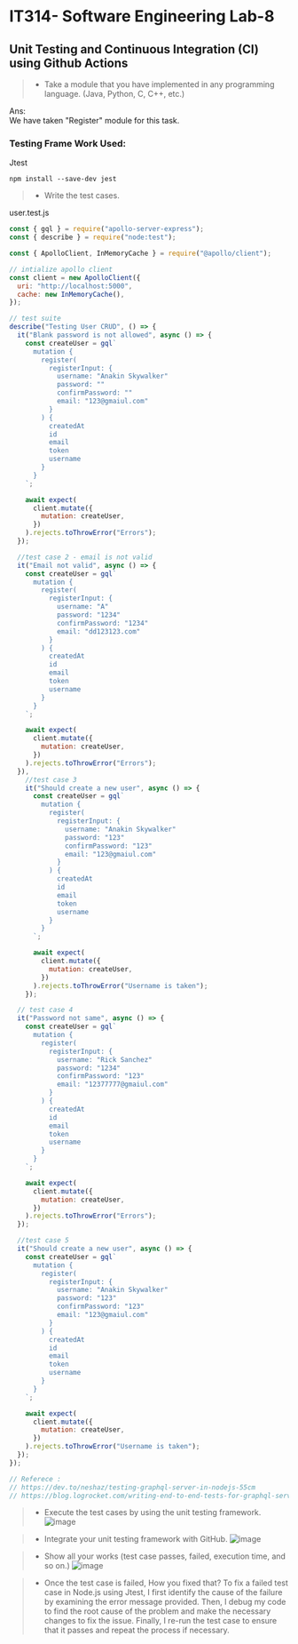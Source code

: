 # IT314- Software Engineering  Lab-8
## Unit Testing and Continuous Integration (CI) using Github Actions

> * Take a module that you have implemented in any programming language. (Java, Python, C, C++, etc.)

Ans: <br> 
We have taken "Register" module for this task.

### Testing Frame Work Used: 
Jtest
```
npm install --save-dev jest
```

> * Write the test cases.<br>

user.test.js
```javascript
const { gql } = require("apollo-server-express");
const { describe } = require("node:test");

const { ApolloClient, InMemoryCache } = require("@apollo/client");

// intialize apollo client
const client = new ApolloClient({
  uri: "http://localhost:5000",
  cache: new InMemoryCache(),
});

// test suite
describe("Testing User CRUD", () => {
  it("Blank password is not allowed", async () => {
    const createUser = gql`
      mutation {
        register(
          registerInput: {
            username: "Anakin Skywalker"
            password: ""
            confirmPassword: ""
            email: "123@gmaiul.com"
          }
        ) {
          createdAt
          id
          email
          token
          username
        }
      }
    `;

    await expect(
      client.mutate({
        mutation: createUser,
      })
    ).rejects.toThrowError("Errors");
  });

  //test case 2 - email is not valid
  it("Email not valid", async () => {
    const createUser = gql`
      mutation {
        register(
          registerInput: {
            username: "A"
            password: "1234"
            confirmPassword: "1234"
            email: "dd123123.com"
          }
        ) {
          createdAt
          id
          email
          token
          username
        }
      }
    `;

    await expect(
      client.mutate({
        mutation: createUser,
      })
    ).rejects.toThrowError("Errors");
  }),
    //test case 3
    it("Should create a new user", async () => {
      const createUser = gql`
        mutation {
          register(
            registerInput: {
              username: "Anakin Skywalker"
              password: "123"
              confirmPassword: "123"
              email: "123@gmaiul.com"
            }
          ) {
            createdAt
            id
            email
            token
            username
          }
        }
      `;

      await expect(
        client.mutate({
          mutation: createUser,
        })
      ).rejects.toThrowError("Username is taken");
    });

  // test case 4
  it("Password not same", async () => {
    const createUser = gql`
      mutation {
        register(
          registerInput: {
            username: "Rick Sanchez"
            password: "1234"
            confirmPassword: "123"
            email: "12377777@gmaiul.com"
          }
        ) {
          createdAt
          id
          email
          token
          username
        }
      }
    `;

    await expect(
      client.mutate({
        mutation: createUser,
      })
    ).rejects.toThrowError("Errors");
  });

  //test case 5
  it("Should create a new user", async () => {
    const createUser = gql`
      mutation {
        register(
          registerInput: {
            username: "Anakin Skywalker"
            password: "123"
            confirmPassword: "123"
            email: "123@gmaiul.com"
          }
        ) {
          createdAt
          id
          email
          token
          username
        }
      }
    `;

    await expect(
      client.mutate({
        mutation: createUser,
      })
    ).rejects.toThrowError("Username is taken");
  });
});

// Referece :
// https://dev.to/neshaz/testing-graphql-server-in-nodejs-55cm
// https://blog.logrocket.com/writing-end-to-end-tests-for-graphql-servers-using-jest/
```

> * Execute the test cases by using the unit testing framework.
![image](https://user-images.githubusercontent.com/75716586/233694876-cb37eabc-494e-4ca7-9801-f66f0bd3815b.png)

> * Integrate your unit testing framework with GitHub.
![image](https://user-images.githubusercontent.com/75716586/233701606-40a6770e-8bfb-4bca-b0c5-3ee854ab9114.png)


> * Show all your works (test case passes, failed, execution time, and so on.)
![image](https://user-images.githubusercontent.com/75716586/233697112-48c75e63-be35-4c44-a29f-dd8a1a1d799e.png)

> * Once the test case is failed, How you fixed that?
To fix a failed test case in Node.js using Jtest, I first identify the cause of the failure by examining the error message provided. Then, I debug my code to find the root cause of the problem and make the necessary changes to fix the issue. Finally, I re-run the test case to ensure that it passes and repeat the process if necessary.
